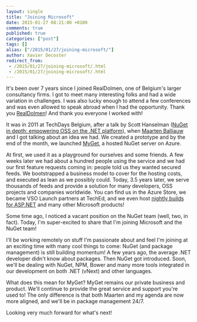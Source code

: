 ```yaml
---
layout: single
title: "Joining Microsoft"
date: 2015-01-27 08:21:00 +0100
comments: true
published: true
categories: ["post"]
tags: []
alias: ["/2015/01/27/joining-microsoft/"]
author: Xavier Decoster
redirect_from:
 - /2015/01/27/joining-microsoft/.html
 - /2015/01/27/joining-microsoft/.html
---
```

<p><p>It's been over 7 years since I joined RealDolmen, one of Belgium's larger consultancy firms. I got to meet many interesting folks and had a wide variation in challenges. I was also lucky enough to attend a few conferences and was even allowed to speak abroad when I had the opportunity. Thank you <a href="http://www.realdolmen.com">RealDolmen</a>! And thank you everyone I worked with!
</p><p>It was in 2011 at TechDays Belgium, after a talk by Scott Hanselman (<a href="http://www.hanselman.com/blog/TechDaysDevDaysNetherlandsAndBelgium.aspx">NuGet in depth: empowering OSS on the .NET platform</a>), when <a href="http://blog.maartenballiauw.be">Maarten Balliauw</a> and I got talking about an idea we had. We created a prototype and by the end of the month, we launched <a href="https://www.myget.org">MyGet</a>, a hosted NuGet server on Azure.
</p><p>At first, we used it as a playground for ourselves and some friends. A few weeks later we had about a hundred people using the service and we had our first feature requests coming in: people told us they wanted secured feeds. We bootstrapped a business model to cover for the hosting costs, and executed as lean as we possibly could. Today, 3.5 years later, we serve thousands of feeds and provide a solution for many developers, OSS projects and companies worldwide. You can find us in the Azure Store, we became VSO Launch partners at TechEd, and we even host <a href="https://www.myget.org/gallery/aspnetvnext">nightly builds for ASP.NET</a> and many other Microsoft products!
</p><p>Some time ago, I noticed a vacant position on the NuGet team (well, two, in fact). Today, I'm super-excited to share that I'm joining Microsoft and the NuGet team!
</p><p>I'll be working remotely on stuff I'm passionate about and feel I'm joining at an exciting time with many cool things to come: NuGet (and package management) is still building momentum! A few years ago, the average .NET developer didn't know about packages. Then NuGet got introduced. Soon, we'll be dealing with NuGet, NPM, Bower and many more tools integrated in our development on both .NET (vNext) and other languages.
</p><p>What does this mean for MyGet? MyGet remains our private business and product. We'll continue to provide the great service and support you're used to! The only difference is that both Maarten and my agenda are now more aligned, and we'll be in package management 24/7.
</p><p>Looking very much forward for what's next!</p></p>
